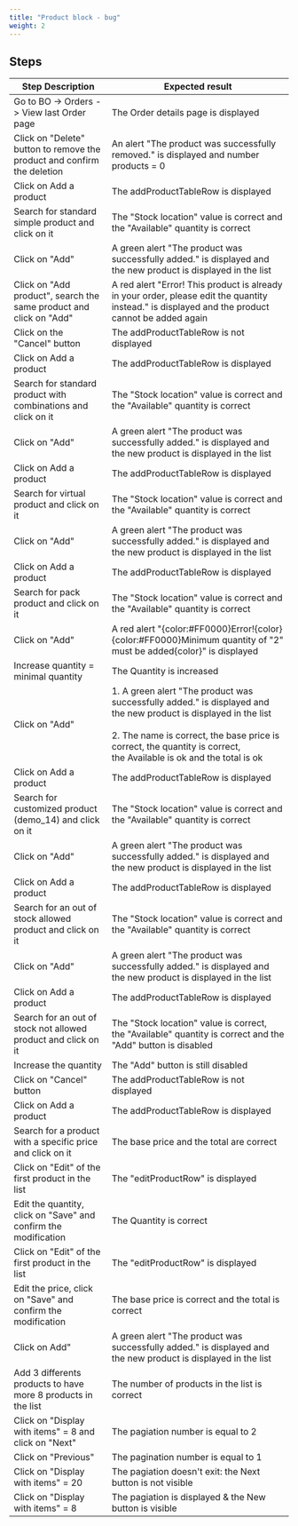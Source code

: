 ```yaml
---
title: "Product block - bug"
weight: 2
---
```

## Steps
| Step Description | Expected result |
| ----- | ----- |
| Go to BO -> Orders -> View last Order page | The Order details page is displayed |
| Click on "Delete" button to remove the product and confirm the deletion | An alert "The product was successfully removed." is displayed and number products = 0 |
| Click on Add a product | The addProductTableRow is displayed |
| Search for standard simple product and click on it | The "Stock location" value is correct and the "Available" quantity is correct |
| Click on "Add" | A green alert "The product was successfully added." is displayed and the new product is displayed in the list |
| Click on "Add product", search the same product and click on "Add" | A red alert "Error! This product is already in your order, please edit the quantity instead." is displayed and the product cannot be added again |
| Click on the "Cancel" button | The addProductTableRow is not displayed |
| Click on Add a product | The addProductTableRow is displayed |
| Search for standard product with combinations and click on it | The "Stock location" value is correct and the "Available" quantity is correct |
| Click on "Add" | A green alert "The product was successfully added." is displayed and the new product is displayed in the list |
| Click on Add a product | The addProductTableRow is displayed |
| Search for virtual product and click on it | The "Stock location" value is correct and the "Available" quantity is correct |
| Click on "Add" | A green alert "The product was successfully added." is displayed and the new product is displayed in the list |
| Click on Add a product | The addProductTableRow is displayed |
| Search for pack product and click on it | The "Stock location" value is correct and the "Available" quantity is correct |
| Click on "Add" | A red alert "{color:#FF0000}Error!{color}<br>{color:#FF0000}Minimum quantity of "2" must be added{color}" is displayed |
| Increase quantity = minimal quantity | The Quantity is increased |
| Click on "Add" | 1. A green alert "The product was successfully added." is displayed and the new product is displayed in the list<br><br>2. The name is correct, the base price is correct, the quantity is correct, the Available is ok and the total is ok |
| Click on Add a product | The addProductTableRow is displayed |
| Search for customized product (demo_14) and click on it | The "Stock location" value is correct and the "Available" quantity is correct |
| Click on "Add" | A green alert "The product was successfully added." is displayed and the new product is displayed in the list |
| Click on Add a product | The addProductTableRow is displayed |
| Search for an out of stock allowed product and click on it | The "Stock location" value is correct and the "Available" quantity is correct |
| Click on "Add" | A green alert "The product was successfully added." is displayed and the new product is displayed in the list |
| Click on Add a product | The addProductTableRow is displayed |
| Search for an out of stock not allowed product and click on it | The "Stock location" value is correct,  the "Available" quantity is correct and the "Add" button is disabled |
| Increase the quantity | The "Add" button is still disabled |
| Click on "Cancel" button | The addProductTableRow is not displayed |
| Click on Add a product | The addProductTableRow is displayed |
| Search for a product with a specific price and click on it | The base price and the total are correct |
| Click on "Edit" of the first product in the list | The "editProductRow" is displayed |
| Edit the quantity, click on "Save" and confirm the modification | The Quantity is correct |
| Click on "Edit" of the first product in the list | The "editProductRow" is displayed |
| Edit the price, click on "Save" and confirm the modification | The base price is correct and the total is correct |
| Click on Add" | A green alert "The product was successfully added." is displayed and the new product is displayed in the list |
| Add 3 differents products to have more 8 products in the list | The number of products in the list is correct |
| Click on "Display with items" = 8 and click on "Next" | The pagiation number is equal to 2 |
| Click on "Previous" | The pagination number is equal to 1 |
| Click on "Display with items" = 20 | The pagiation doesn't exit: the Next button is not visible |
| Click on "Display with items" = 8 | The pagiation is displayed & the New button is visible |
